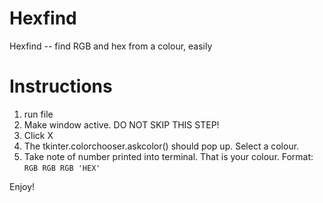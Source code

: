 # Hexfind
Hexfind -- find RGB and hex from a colour, easily


# Instructions

1. run file
2. Make window active. DO NOT SKIP THIS STEP!
3. Click X
4. The tkinter.colorchooser.askcolor() should pop up. Select a colour.
5. Take note of number printed into terminal. That is your colour. Format:  
`RGB RGB RGB 'HEX'`

Enjoy!
